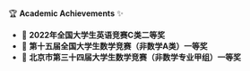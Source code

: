 🏆 **Academic Achievements** ✨

- 🥈 **2022年全国大学生英语竞赛C类二等奖** 
- 🥇 **第十五届全国大学生数学竞赛（非数学A类）一等奖**
- 🥇 **北京市第三十四届大学生数学竞赛（非数学专业甲组）一等奖**